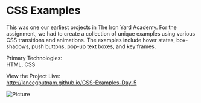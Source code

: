 CSS Examples 
================

This was one our earliest projects in The Iron Yard Academy. For the assignment, we had to create a collection of unique examples using various CSS transitions and animations. The examples include hover states, box-shadows, push buttons, pop-up text boxes, and key frames.

Primary Technologies: <br>
HTML, CSS

View the Project Live: <br>
http://lancegputnam.github.io/CSS-Examples-Day-5

![Picture](https://farm6.staticflickr.com/5481/14644313331_f903543ab3_o.png)
